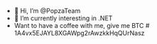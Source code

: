 - 👋 Hi, I’m @PopzaTeam
- 🌱 I’m currently interesting in .NET
- Want to have a coffee with me, give me BTC # 1A4vx5EJAYL8XGAWpg2rAwzkkHqQUrNasz

<!---
PopzaTeam/PopzaTeam is a ✨ special ✨ repository because its `README.md` (this file) appears on your GitHub profile.
You can click the Preview link to take a look at your changes.
--->
